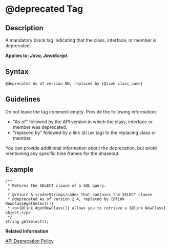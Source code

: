 <!-- loio7fa712a886e140f6ba974061028191b2 -->

# @deprecated Tag



## Description

A mandatory block tag indicating that the class, interface, or member is deprecated.

**Applies to: *Java, JavaScript*.**



## Syntax

```
@deprecated As of version NN, replaced by {@link class_name}
```



## Guidelines

Do not leave the tag comment empty. Provide the following information:

-   "As of" followed by the API version in which the class, interface or member was deprecated.
-   "replaced by" followed by a link \(`@link` tag\) to the replacing class or member.



You can provide additional information about the deprecation, but avoid mentioning any specific time frames for the phaseout.



## Example

```
/**
 * Returns the SELECT clause of a SQL query.
 * 
 * @return A <code>String</code> that contains the SELECT clause
 * @deprecated As of version 2.4, replaced by {@link NewClass#getSelect()}
 * <p>{@link #getNewClass()} allows you to retrieve a {@link NewClass} object.</p> 
 */
String getSelect();
```

**Related Information**  


[API Deprecation Policy](../api-deprecation-policy-65a10e3.md "Rules that address API deprecation and decommission their deliverables.")

